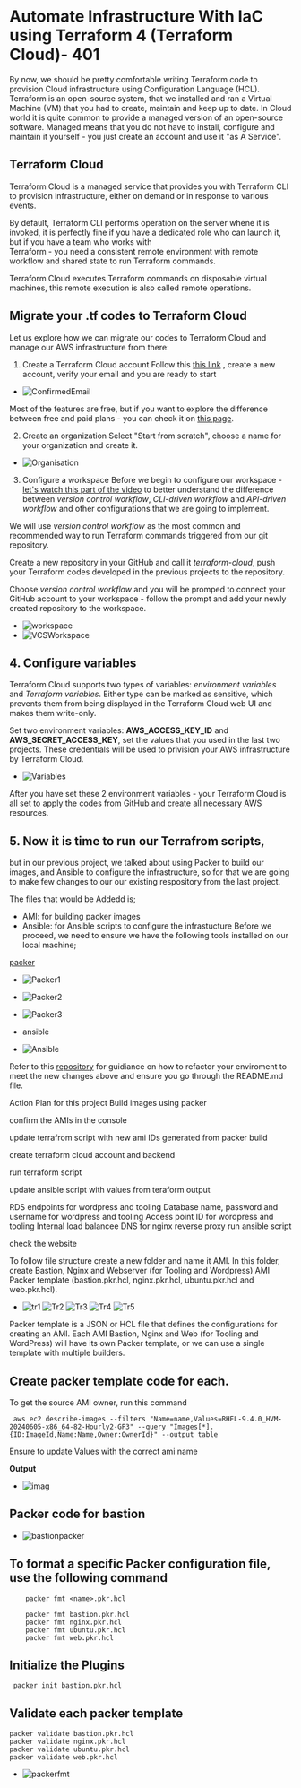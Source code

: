# Automate Infrastructure With IaC using Terraform 4 (Terraform Cloud)- 401

By now, we should be pretty comfortable writing Terraform code to provision Cloud infrastructure using Configuration Language (HCL). Terraform is an open-source system, that we installed and
ran a Virtual Machine (VM) that you had to create, maintain and keep up to date. In Cloud world it is quite common to provide a managed version of an open-source software. Managed means that 
you do not have to install, configure and maintain it yourself - you just create an account and use it "as A Service".

## Terraform Cloud
Terraform Cloud is a managed service that provides you with Terraform CLI to provision infrastructure, either on demand or in response to various events.

By default, Terraform CLI performs operation on the server whene it is invoked, it is perfectly fine if you have a dedicated role who can launch it, but if you have a team who works with     
Terraform - you need a consistent remote environment with remote workflow and shared state to run Terraform commands.

Terraform Cloud executes Terraform commands on disposable virtual machines, this remote execution is also called remote operations.

## Migrate your .tf codes to Terraform Cloud
Let us explore how we can migrate our codes to Terraform Cloud and manage our AWS infrastructure from there:

1. Create a Terraform Cloud account
Follow this [this link](https://app.terraform.io/public/signup/account) , create a new account, verify your email and you are ready to start

- ![ConfirmedEmail](https://github.com/user-attachments/assets/24bbeddb-26ad-4d9f-81e2-92cc4aca210a)


Most of the features are free, but if you want to explore the difference between free and paid plans - you can check it on [this page](https://www.hashicorp.com/products/terraform/pricing).

2. Create an organization
Select "Start from scratch", choose a name for your organization and create it.

- ![Organisation](https://github.com/user-attachments/assets/c381674c-2003-40b1-972c-ed0f9c809d22)

3. Configure a workspace
Before we begin to configure our workspace - [let's watch this part of the video](https://www.youtube.com/watch?v=m3PlM4erixY&t=287s) to better understand the difference between
 _version control workflow_, _CLI-driven workflow_ and _API-driven workflow_ and other configurations that we are going to implement.

We will use _version control workflow_ as the most common and recommended way to run Terraform commands triggered from our git repository.

Create a new repository in your GitHub and call it _terraform-cloud_, push your Terraform codes developed in the previous projects to the repository.

Choose _version control workflow_ and you will be promped to connect your GitHub account to your workspace - follow the prompt and add your newly created repository to the workspace.

- ![workspace](https://github.com/user-attachments/assets/3a6478c9-ba6e-48f1-8e63-ee044c144553)
- ![VCSWorkspace](https://github.com/user-attachments/assets/782a7a38-64b3-4b40-b44d-626226170025)

## 4. Configure variables
Terraform Cloud supports two types of variables: _environment variables_ and _Terraform variables_. Either type can be marked as sensitive, which prevents them from being displayed in the Terraform Cloud web UI and makes them write-only.

Set two environment variables: **AWS_ACCESS_KEY_ID** and **AWS_SECRET_ACCESS_KEY**, set the values that you used in the last two projects. These credentials will be used to privision your AWS infrastructure by Terraform Cloud.

- ![Variables](https://github.com/user-attachments/assets/e8ac8c93-683f-4d35-b03b-8bf8a4a96da1)

After you have set these 2 environment variables - your Terraform Cloud is all set to apply the codes from GitHub and create all necessary AWS resources.

## 5. Now it is time to run our Terrafrom scripts, 
but in our previous project, we talked about using Packer to build our images, and Ansible to configure the infrastructure, so for that we are going to make few changes to our our existing respository from the last project.

The files that would be Addedd is;

- AMI: for building packer images
- Ansible: for Ansible scripts to configure the infrastucture
Before we proceed, we need to ensure we have the following tools installed on our local machine;

[packer](https://developer.hashicorp.com/packer/tutorials/docker-get-started/get-started-install-cli )

- ![Packer1](https://github.com/user-attachments/assets/cfa3cf61-6de1-41a8-adf1-62552412cf85)

- ![Packer2](https://github.com/user-attachments/assets/d6fab105-37a6-4f44-919a-58cc7d6fc889)

- ![Packer3](https://github.com/user-attachments/assets/9bb4301b-a66c-4500-bb29-9db3e993ff36)
  
- ansible
  
- ![Ansible](https://github.com/user-attachments/assets/27ed30ce-aaf0-42a8-a0a3-659cfe571567)

Refer to this [repository]([https://github.com/citadelict/terraform-cloud](https://github.com/StegTechHub/PBL-project-19)) for guidiance on how to refactor your enviroment to meet the new changes above and ensure you go through the README.md file.

Action Plan for this project
Build images using packer

confirm the AMIs in the console

update terrafrom script with new ami IDs generated from packer build

create terraform cloud account and backend

run terraform script

update ansible script with values from teraform output

RDS endpoints for wordpress and tooling
Database name, password and username for wordpress and tooling
Access point ID for wordpress and tooling
Internal load balancee DNS for nginx reverse proxy
run ansible script

check the website

To follow file structure create a new folder and name it AMI. In this folder, create Bastion, Nginx and Webserver (for Tooling and Wordpress) AMI Packer template (bastion.pkr.hcl, nginx.pkr.hcl, ubuntu.pkr.hcl and web.pkr.hcl).

- ![tr1](https://github.com/user-attachments/assets/23281be5-2eb2-4539-b1eb-5728489a55b7) ![Tr2](https://github.com/user-attachments/assets/856359f0-e457-424a-95bb-d81f0cd267d3) ![Tr3](https://github.com/user-attachments/assets/47e8d8d4-c13b-4e3d-a240-95d9bbe78071) ![Tr4](https://github.com/user-attachments/assets/84e6b8fe-3b0b-420e-ade8-071cd8cc5f8e) ![Tr5](https://github.com/user-attachments/assets/fc425b7d-6459-4cfb-b62e-6ae40e592fe6)

Packer template is a JSON or HCL file that defines the configurations for creating an AMI. Each AMI Bastion, Nginx and Web (for Tooling and WordPress) will have its own Packer template, or we can use a single template with multiple builders.

## Create packer template code for each.
To get the source AMI owner, run this command

     aws ec2 describe-images --filters "Name=name,Values=RHEL-9.4.0_HVM-20240605-x86_64-82-Hourly2-GP3" --query "Images[*].{ID:ImageId,Name:Name,Owner:OwnerId}" --output table

Ensure to update Values with the correct ami name

**Output**

- ![imag](https://github.com/user-attachments/assets/91952025-467a-4a0e-af15-eb8b032dfc9e)

## Packer code for bastion
- ![bastionpacker](https://github.com/user-attachments/assets/b3047983-785d-45d9-915c-1c1f4def8147)

## To format a specific Packer configuration file, use the following command

        packer fmt <name>.pkr.hcl
        
        packer fmt bastion.pkr.hcl
        packer fmt nginx.pkr.hcl
        packer fmt ubuntu.pkr.hcl
        packer fmt web.pkr.hcl

## Initialize the Plugins

     packer init bastion.pkr.hcl

## Validate each packer template

    packer validate bastion.pkr.hcl
    packer validate nginx.pkr.hcl
    packer validate ubuntu.pkr.hcl
    packer validate web.pkr.hcl

- ![packerfmt](https://github.com/user-attachments/assets/919ac00e-dd82-4a66-b762-fcc4b9a0d460)




















































































































































































